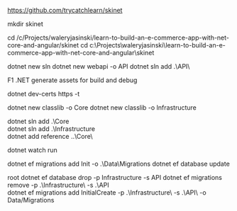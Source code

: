 https://github.com/trycatchlearn/skinet 



 mkdir skinet

cd /c/Projects/waleryjasinski/learn-to-build-an-e-commerce-app-with-net-core-and-angular/skinet
cd c:\Projects\waleryjasinski\learn-to-build-an-e-commerce-app-with-net-core-and-angular\skinet 


dotnet new sln
dotnet new webapi -o API
dotnet sln add .\API\

F1 .NET generate assets for build and debug

dotnet dev-certs https -t

dotnet new classlib -o Core
dotnet new classlib -o Infrastructure

dotnet sln add .\Core\
dotnet sln add .\Infrastructure\
dotnet add reference ..\Core\

dotnet watch run 


dotnet ef  migrations add Init  -o .\Data\Migrations
dotnet ef database update



root 
dotnet ef database drop -p Infrastructure -s API
dotnet ef migrations remove -p .\Infrastructure\ -s .\API\
dotnet ef migrations add InitialCreate -p .\Infrastructure\ -s .\API\ -o Data/Migrations
